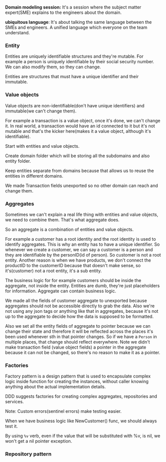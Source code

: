 **Domain modeling session:** It's a session where the subject matter expert(SME) explains to the engineers about the domain.

**ubiquitous language**: It's about talking the same language between the SMEs and engineers. A unified language which everyone on the
team understand.

### Entity
Entities are uniquely identifiable structures and they're mutable. For example a person is uniquely identifiable by their social security number.
We can also modify them, so they can change.

Entities are structures that must have a unique identifier and their immutable.

### Value objects
Value objects are non-identifiable(don't have unique identifiers) and immutable(we can't change them).

For example a transaction is a value object, once it's done, we can't change it. In real world, a transaction would have an id connected to it
but it's not mutable and that's the kicker here(makes it a value object, although it's identifiable). 

Start with entities and value objects.

Create domain folder which will be storing all the subdomains and also entity folder.

Keep entities separate from domains because that allows us to reuse the entities in different domains.

We made Transaction fields unexported so no other domain can reach and change them.

### Aggregates
Sometimes we can't explain a real life thing with entities and value objects, we need to combine them. That's what aggregate does.

So an aggregate is a combination of entities and value objects.

For example a customer has a root identity and the root identity is used to identify aggregates. This is why an entity has to have a unique identifier.
So whenever we create a customer, we can say a customer is a person and they are identifiable by the personID(id of person). So customer 
is not a root entity. Another reason is when we have products, we don't connect the productID to the customerID because that doesn't make sense, so 
it's(customer) not a root entity, it's a sub entity.

The business logic for for example customers should be inside the aggregate, not inside the entity. Entities are dumb, they're just placeholders
for information. Aggregate can contain business logic.

We made all the fields of customer aggregate to unexported because aggregates should not be accessible directly to grab the data.
Also we're not using any json tags or anything like that in aggregates, because it's not up to the aggregate to decide how the data is
supposed to be formatted.

Also we set all the entity fields of aggregate to pointer because we can change their state and therefore it will be reflected across the places
it's been used whenever sth in that pointer changes. So if we have a `Person` in multiple places, that change should reflect everywhere.
Note we didn't make transaction field (value object fields) a pointer in the aggregate because it can not be changed, so there's no reason to make
it as a pointer.

### Factories
Factory pattern is a design pattern that is used to encapsulate complex logic inside function for creating the instances, without caller
knowing anything about the actual implementation details.

DDD suggests factories for creating complex aggregates, repositories and services.

Note: Custom errors(sentinel errors) make testing easier.

When we have business logic like NewCustomer() func, we should always test it.

By using `%v` verb, even if the value that will be substituted with %v, is nil, we won't get a nil pointer exception.

### Repository pattern